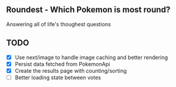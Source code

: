 ## Roundest - Which Pokemon is most round?

Answering all of life's thoughest questions


## TODO
- [X] Use next/image to handle image caching and better rendering
- [X] Persist data fetched from PokemonApi
- [X] Create the results page with counting/sorting
- [ ] Better loading state between votes